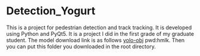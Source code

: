 # Detection_Yogurt
This is a project for pedestrian detection and track tracking. It is developed using Python and PyQt5. It is a project I did in the first grade of my graduate student.
The model download link is as follows [yolo-obj](https://pan.baidu.com/s/1tx4h-mZDNz1YeTbiwKtQeA) pwd:hmlk. Then you can put this folder you downloaded in the root directory.
